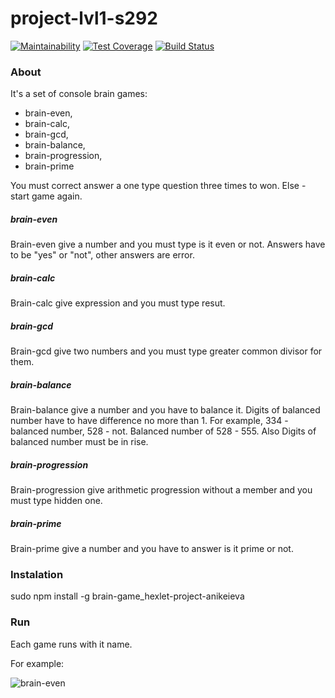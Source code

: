 # project-lvl1-s292

[![Maintainability](https://api.codeclimate.com/v1/badges/8d7c4fe4628d8cc1564d/maintainability)](https://codeclimate.com/github/anikeieva/project-lvl1-s292/maintainability)
[![Test Coverage](https://api.codeclimate.com/v1/badges/8d7c4fe4628d8cc1564d/test_coverage)](https://codeclimate.com/github/anikeieva/project-lvl1-s292/test_coverage)
[![Build Status](https://travis-ci.org/anikeieva/project-lvl1-s292.svg?branch=master)](https://travis-ci.org/anikeieva/project-lvl1-s292)

### About
It's a set of console brain games:
- brain-even,
- brain-calc,
- brain-gcd,
- brain-balance,
- brain-progression,
- brain-prime

You must correct answer a one type question three times to won. Else - start game again.

##### brain-even

Brain-even give a number and you must type is it even or not. Answers have to be "yes" or "not", other answers are error.

##### brain-calc

Brain-calc give expression and you must type resut.

##### brain-gcd

Brain-gcd give two numbers and you must type greater common divisor for them.

##### brain-balance

Brain-balance give a number and you have to balance it. Digits of balanced number have to have difference no more than 1.
For example, 334 - balanced number, 528 - not. Balanced number of 528 - 555. Also Digits of balanced number must be in rise.

##### brain-progression

Brain-progression give arithmetic progression without a member and you must type hidden one.

##### brain-prime

Brain-prime give a number and you have to answer is it prime or not.

### Instalation

sudo npm install -g brain-game_hexlet-project-anikeieva

### Run

Each game runs with it name.

For example:

![brain-even](https://user-images.githubusercontent.com/33197158/41746124-f0d8283e-75b1-11e8-89a2-11e97766448e.gif)
